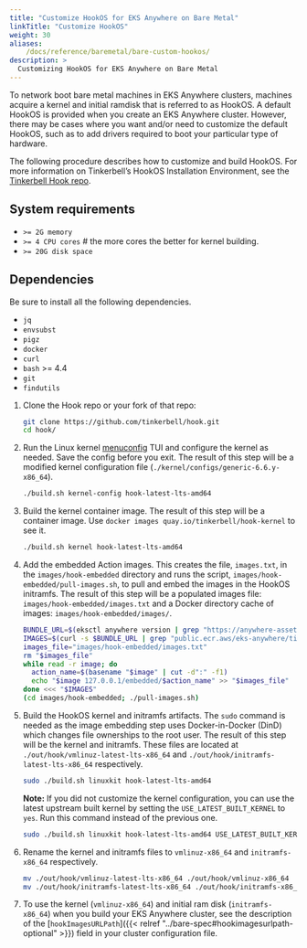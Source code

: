 ```yaml
---
title: "Customize HookOS for EKS Anywhere on Bare Metal"
linkTitle: "Customize HookOS"
weight: 30
aliases:
    /docs/reference/baremetal/bare-custom-hookos/
description: >
  Customizing HookOS for EKS Anywhere on Bare Metal
---
```


To network boot bare metal machines in EKS Anywhere clusters, machines acquire a kernel and initial ramdisk that is referred to as HookOS.
A default HookOS is provided when you create an EKS Anywhere cluster.
However, there may be cases where you want and/or need to customize the default HookOS, such as to add drivers required to boot your particular type of hardware.

The following procedure describes how to customize and build HookOS.
For more information on Tinkerbell’s HookOS Installation Environment, see the [Tinkerbell Hook repo](https://github.com/tinkerbell/hook).

## System requirements

- `>= 2G memory`
- `>= 4 CPU cores` # the more cores the better for kernel building.
- `>= 20G disk space`

## Dependencies

Be sure to install all the following dependencies.

- `jq`
- `envsubst`
- `pigz`
- `docker`
- `curl`
- `bash` >= 4.4
- `git`
- `findutils`

1. Clone the Hook repo or your fork of that repo:

    ```bash
    git clone https://github.com/tinkerbell/hook.git
    cd hook/
    ```

1. Run the Linux kernel [menuconfig](https://en.wikipedia.org/wiki/Menuconfig) TUI and configure the kernel as needed. Save the config before you exit.
The result of this step will be a modified kernel configuration file (`./kernel/configs/generic-6.6.y-x86_64`).

    ```bash
    ./build.sh kernel-config hook-latest-lts-amd64
    ```

1. Build the kernel container image. The result of this step will be a container image. Use `docker images quay.io/tinkerbell/hook-kernel` to see it.

    ```bash
    ./build.sh kernel hook-latest-lts-amd64
    ```

1. Add the embedded Action images. This creates the file, `images.txt`, in the `images/hook-embedded` directory and runs the script, `images/hook-embedded/pull-images.sh`, to pull and embed the images in the HookOS initramfs.
The result of this step will be a populated images file: `images/hook-embedded/images.txt` and a Docker directory cache of images: `images/hook-embedded/images/`.

    ```bash
    BUNDLE_URL=$(eksctl anywhere version | grep "https://anywhere-assets.eks.amazonaws.com/releases/bundles" | tr -d ' ' | cut -d":" -f2,3)
    IMAGES=$(curl -s $BUNDLE_URL | grep "public.ecr.aws/eks-anywhere/tinkerbell/actions/\|public.ecr.aws/eks-anywhere/tinkerbell/tink/tink-worker" | sort | uniq | tr -d ' ' | cut -d":" -f2,3)
    images_file="images/hook-embedded/images.txt"
    rm "$images_file"
    while read -r image; do
      action_name=$(basename "$image" | cut -d":" -f1)
      echo "$image 127.0.0.1/embedded/$action_name" >> "$images_file"
    done <<< "$IMAGES"
    (cd images/hook-embedded; ./pull-images.sh)
    ```

1. Build the HookOS kernel and initramfs artifacts. The `sudo` command is needed as the image embedding step uses Docker-in-Docker (DinD) which changes file ownerships to the root user.
The result of this step will be the kernel and initramfs. These files are located at `./out/hook/vmlinuz-latest-lts-x86_64` and `./out/hook/initramfs-latest-lts-x86_64` respectively.

    ```bash
    sudo ./build.sh linuxkit hook-latest-lts-amd64
    ```

    **Note:** If you did not customize the kernel configuration, you can use the latest upstream built kernel by setting the `USE_LATEST_BUILT_KERNEL` to `yes`. Run this command instead of the previous one.

    ```bash
    sudo ./build.sh linuxkit hook-latest-lts-amd64 USE_LATEST_BUILT_KERNEL=yes
    ```

1. Rename the kernel and initramfs files to `vmlinuz-x86_64` and `initramfs-x86_64` respectively.

    ```bash
    mv ./out/hook/vmlinuz-latest-lts-x86_64 ./out/hook/vmlinuz-x86_64
    mv ./out/hook/initramfs-latest-lts-x86_64 ./out/hook/initramfs-x86_64
    ```

1. To use the kernel (`vmlinuz-x86_64`) and initial ram disk (`initramfs-x86_64`) when you build your EKS Anywhere cluster, see the description of the [`hookImagesURLPath`]({{< relref "../bare-spec#hookimagesurlpath-optional" >}}) field in your cluster configuration file.
